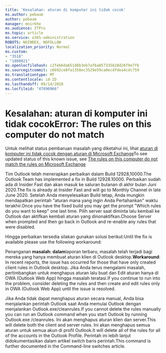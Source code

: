 ```yaml
---
title: 'Kesalahan: aturan di komputer ini tidak cocok'
ms.author: pebaum
author: pebaum
manager: mnirkhe
ms.audience: ITPro
ms.topic: article
ms.service: o365-administration
ROBOTS: NOINDEX, NOFOLLOW
localization_priority: Normal
ms.custom:
- "3518"
- "1800021"
ms.openlocfilehash: c2feb6da651d8b3eb7af6a057335b28d26f9e7f6
ms.sourcegitcommit: c6692ce0fa1358ec3529e59ca0ecdfdea4cdc759
ms.translationtype: MT
ms.contentlocale: id-ID
ms.lasthandoff: 09/14/2020
ms.locfileid: "47690966"
---
```

# <a name="error-the-rules-on-this-computer-do-not-match"></a><span data-ttu-id="e2877-102">Kesalahan: aturan di komputer ini tidak cocok</span><span class="sxs-lookup"><span data-stu-id="e2877-102">Error: The rules on this computer do not match</span></span>

<span data-ttu-id="e2877-103">Untuk melihat status pembaruan masalah yang diketahui ini, lihat [aturan di komputer ini tidak cocok dengan aturan di Microsoft Exchange](https://support.office.com/article/d032e037-b224-429e-b325-633afde9b5f0)</span><span class="sxs-lookup"><span data-stu-id="e2877-103">To see updated status of this known issue, see [The rules on this computer do not match the rules on Microsoft Exchange](https://support.office.com/article/d032e037-b224-429e-b325-633afde9b5f0)</span></span>

<span data-ttu-id="e2877-104">Tim Outlook telah menerapkan perbaikan dalam Build 12928,10000.</span><span class="sxs-lookup"><span data-stu-id="e2877-104">The Outlook Team has implemented a fix in Build 12928.10000.</span></span> <span data-ttu-id="e2877-105">Perbaikan sudah ada di Insider Fast dan akan masuk ke saluran bulanan di akhir bulan Juni 2020.</span><span class="sxs-lookup"><span data-stu-id="e2877-105">The fix is already at Insider Fast and will go to Monthly Channel in late June 2020.</span></span> <span data-ttu-id="e2877-106">Setelah Anda menyelesaikan Build tetap, Anda mungkin mendapatkan perintah "aturan mana yang ingin Anda Pertahankan" waktu terakhir.</span><span class="sxs-lookup"><span data-stu-id="e2877-106">Once you have the fixed build you may get the prompt "Which rules do you want to keep" one last time.</span></span> <span data-ttu-id="e2877-107">Pilih server saat diminta lalu kembali ke Outlook dan aktifkan kembali aturan yang dinonaktifkan.</span><span class="sxs-lookup"><span data-stu-id="e2877-107">Choose Server when prompted and then go back in Outlook and re-enable any rules that were disabled.</span></span>

<span data-ttu-id="e2877-108">Hingga perbaikan tersedia silakan gunakan solusi berikut:</span><span class="sxs-lookup"><span data-stu-id="e2877-108">Until the fix is available please use the following workaround:</span></span>

<span data-ttu-id="e2877-109">Penanganan **masalah: dalam**laporan terbaru, masalah telah terjadi bagi mereka yang hanya membuat aturan klien di Outlook desktop.</span><span class="sxs-lookup"><span data-stu-id="e2877-109">**Workaround**: In recent reports, the issue has occurred for those that have only created client rules in Outlook desktop.</span></span> <span data-ttu-id="e2877-110">Jika Anda terus mengalami masalah, pertimbangkan untuk menghapus aturan lalu buat dan Edit aturan hanya di OWA (Outlook Web App) hingga masalah teratasi.</span><span class="sxs-lookup"><span data-stu-id="e2877-110">If you continue to run into the problem, consider deleting the rules and then create and edit rules only in OWA (Outlook Web App) until the issue is resolved.</span></span>

<span data-ttu-id="e2877-111">Jika Anda tidak dapat menghapus aturan secara manual, Anda bisa menjalankan perintah Outlook saat Anda memulai Outlook dengan menjalankan Outlook.exe/cleanrules.</span><span class="sxs-lookup"><span data-stu-id="e2877-111">If you cannot delete the rules manually you can run an Outlook command when you start Outlook by running Outlook.exe /cleanrules.</span></span> <span data-ttu-id="e2877-112">Ini akan menghapus aturan klien dan server.</span><span class="sxs-lookup"><span data-stu-id="e2877-112">This will delete both the client and server rules.</span></span> <span data-ttu-id="e2877-113">Ini akan menghapus semua aturan untuk semua akun di profil Outlook.</span><span class="sxs-lookup"><span data-stu-id="e2877-113">It will delete all of the rules for all of the accounts in the Outlook Profile.</span></span> <span data-ttu-id="e2877-114">Perintah ini lebih lanjut didokumentasikan dalam artikel switch baris perintah.</span><span class="sxs-lookup"><span data-stu-id="e2877-114">This command is further documented in the Command-line switches article.</span></span>

